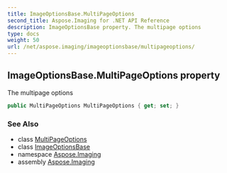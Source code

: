 ```yaml
---
title: ImageOptionsBase.MultiPageOptions
second_title: Aspose.Imaging for .NET API Reference
description: ImageOptionsBase property. The multipage options
type: docs
weight: 50
url: /net/aspose.imaging/imageoptionsbase/multipageoptions/
---
```

## ImageOptionsBase.MultiPageOptions property

The multipage options

```csharp
public MultiPageOptions MultiPageOptions { get; set; }
```

### See Also

* class [MultiPageOptions](../../../aspose.imaging.imageoptions/multipageoptions/)
* class [ImageOptionsBase](../)
* namespace [Aspose.Imaging](../../imageoptionsbase/)
* assembly [Aspose.Imaging](../../../)


